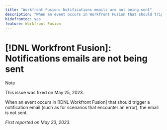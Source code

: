 ```yaml
---
title: "Workfront Fusion: Notifications emails are not being sent"
description: "When an event occurs in Workfront Fusion that should trigger a notification email (such as for scenarios that encounter an error), the email is not sent."
hidefromtoc: yes
feature: Workfront Fusion
---
```


# [!DNL Workfront Fusion]: Notifications emails are not being sent

>[!NOTE]
>
>This issue was fixed on May 25, 2023.

When an event occurs in [!DNL Workfront Fusion] that should trigger a notification email (such as for scenarios that encounter an error), the email is not sent.

_First reported on May 23, 2023._

